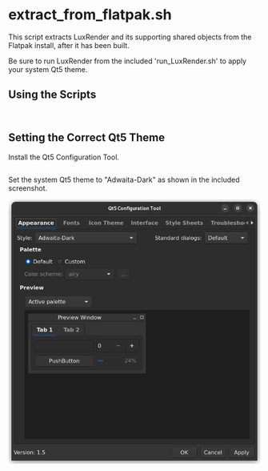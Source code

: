# extract_from_flatpak.sh

This script extracts LuxRender and its supporting shared objects from the Flatpak install, after it has been built.

Be sure to run LuxRender from the included 'run_LuxRender.sh' to apply your system Qt5 theme.


## Using the Scripts

```sh extract_from_flatpak.sh
```

```sh run_LuxRender.sh
```


## Setting the Correct Qt5 Theme

Install the Qt5 Configuration Tool.

```sudo apt install qt5ct
```

Set the system Qt5 theme to "Adwaita-Dark" as shown in the included screenshot.

![LuxRender](org.luxrender.luxrender17_Qt5_Theming.png)